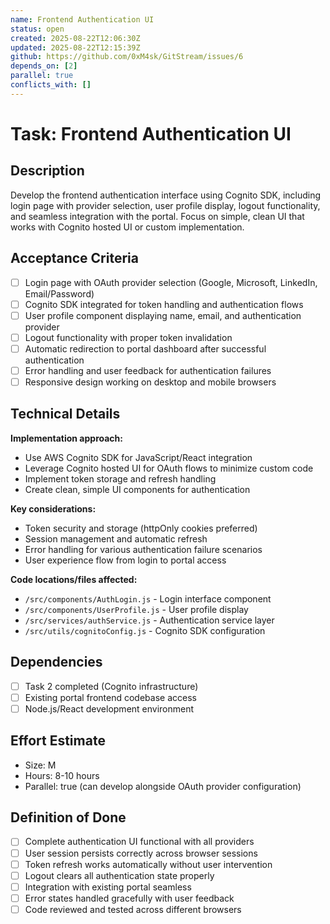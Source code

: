 ```yaml
---
name: Frontend Authentication UI
status: open
created: 2025-08-22T12:06:30Z
updated: 2025-08-22T12:15:39Z
github: https://github.com/0xM4sk/GitStream/issues/6
depends_on: [2]
parallel: true
conflicts_with: []
---
```


# Task: Frontend Authentication UI

## Description

Develop the frontend authentication interface using Cognito SDK, including login page with provider selection, user profile display, logout functionality, and seamless integration with the portal. Focus on simple, clean UI that works with Cognito hosted UI or custom implementation.

## Acceptance Criteria

- [ ] Login page with OAuth provider selection (Google, Microsoft, LinkedIn, Email/Password)
- [ ] Cognito SDK integrated for token handling and authentication flows
- [ ] User profile component displaying name, email, and authentication provider
- [ ] Logout functionality with proper token invalidation
- [ ] Automatic redirection to portal dashboard after successful authentication
- [ ] Error handling and user feedback for authentication failures
- [ ] Responsive design working on desktop and mobile browsers

## Technical Details

**Implementation approach:**
- Use AWS Cognito SDK for JavaScript/React integration
- Leverage Cognito hosted UI for OAuth flows to minimize custom code
- Implement token storage and refresh handling
- Create clean, simple UI components for authentication

**Key considerations:**
- Token security and storage (httpOnly cookies preferred)
- Session management and automatic refresh
- Error handling for various authentication failure scenarios
- User experience flow from login to portal access

**Code locations/files affected:**
- `/src/components/AuthLogin.js` - Login interface component
- `/src/components/UserProfile.js` - User profile display
- `/src/services/authService.js` - Authentication service layer
- `/src/utils/cognitoConfig.js` - Cognito SDK configuration

## Dependencies

- [ ] Task 2 completed (Cognito infrastructure)
- [ ] Existing portal frontend codebase access
- [ ] Node.js/React development environment

## Effort Estimate

- Size: M
- Hours: 8-10 hours
- Parallel: true (can develop alongside OAuth provider configuration)

## Definition of Done

- [ ] Complete authentication UI functional with all providers
- [ ] User session persists correctly across browser sessions
- [ ] Token refresh works automatically without user intervention
- [ ] Logout clears all authentication state properly
- [ ] Integration with existing portal seamless
- [ ] Error states handled gracefully with user feedback
- [ ] Code reviewed and tested across different browsers
